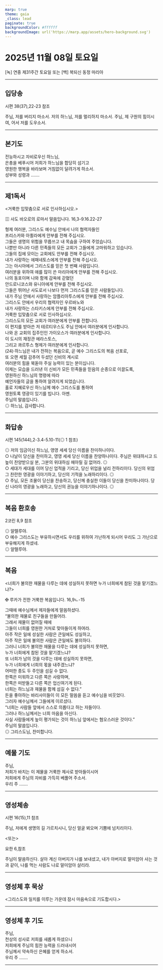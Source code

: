 ```yaml
---
marp: true
theme: gaia
_class: lead
paginate: true
backgroundColor: #ffffff
backgroundImage: url('https://marp.app/assets/hero-background.svg')
---
```


# 2025년 11월 08일 토요일

[녹] 연중 제31주간 토요일 또는 [백] 복되신 동정 마리아  




---

## 입당송

시편 38(37),22-23 참조

주님, 저를 버리지 마소서. 저의 하느님, 저를 멀리하지 마소서. 주님, 제 구원의 힘이시여, 어서 저를 도우소서.  
  


---

## 본기도

전능하시고 자비로우신 하느님,  
은총을 베푸시어 저희가 하느님을 합당히 섬기고  
영원한 행복을 바라보며 거침없이 달려가게 하소서.  
성부와 성령과 …….  
  


---

## 제1독서

<거룩한 입맞춤으로 서로 인사하십시오.>

▥ 사도 바오로의 로마서 말씀입니다. 16,3-9.16.22-27

형제 여러분, 그리스도 예수님 안에서 나의 협력자들인  
프리스카와 아퀼라에게 안부를 전해 주십시오.  
그들은 생명의 위험을 무릅쓰고 내 목숨을 구하여 주었습니다.  
나뿐만 아니라 다른 민족들의 모든 교회가 그들에게 고마워하고 있습니다.  
그들의 집에 모이는 교회에도 안부를 전해 주십시오.  
내가 사랑하는 에패네토스에게 안부를 전해 주십시오.  
그는 아시아에서 그리스도를 믿은 첫 번째 사람입니다.  
여러분을 위하여 애를 많이 쓴 마리아에게 안부를 전해 주십시오.  
나의 동포이며 나와 함께 감옥에 갇혔던  
안드로니코스와 유니아에게 안부를 전해 주십시오.  
그들은 뛰어난 사도로서 나보다 먼저 그리스도를 믿은 사람들입니다.  
내가 주님 안에서 사랑하는 암플리아투스에게 안부를 전해 주십시오.  
그리스도 안에서 우리의 협력자인 우르바노와  
내가 사랑하는 스타키스에게 안부를 전해 주십시오.  
거룩한 입맞춤으로 서로 인사하십시오.  
그리스도의 모든 교회가 여러분에게 안부를 전합니다.  
이 편지를 받아쓴 저 테르티우스도 주님 안에서 여러분에게 인사합니다.  
나와 온 교회의 집주인인 가이오스가 여러분에게 인사합니다.  
이 도시의 재정관 에라스토스,  
그리고 콰르투스 형제가 여러분에게 인사합니다.  
(24)·하느님은 내가 전하는 복음으로, 곧 예수 그리스도의 복음 선포로,  
또 오랜 세월 감추어 두셨던 신비의 계시로  
여러분의 힘을 북돋아 주실 능력이 있는 분이십니다.  
이제는 모습을 드러낸 이 신비가 모든 민족들을 믿음의 순종으로 이끌도록,  
영원하신 하느님의 명령에 따라  
예언자들의 글을 통하여 알려지게 되었습니다.  
홀로 지혜로우신 하느님께 예수 그리스도를 통하여  
영원토록 영광이 있기를 빕니다. 아멘.  
주님의 말씀입니다.  
◎ 하느님, 감사합니다.  
  


---

## 화답송

시편 145(144),2-3.4-5.10-11(◎ 1 참조)

◎ 저의 임금이신 하느님, 영영 세세 당신 이름을 찬미하나이다.  
○ 나날이 당신을 찬미하고, 영영 세세 당신 이름을 찬양하나이다. 주님은 위대하시고 드높이 찬양받으실 분, 그분의 위대하심 헤아릴 길 없어라. ◎  
○ 세대가 세대를 이어 당신 업적을 기리고, 당신 위업을 널리 전하리이다. 당신의 위엄 그 찬란한 영광을 이야기하고, 당신의 기적을 노래하리이다. ◎  
○ 주님, 모든 조물이 당신을 찬송하고, 당신께 충실한 이들이 당신을 찬미하나이다. 당신 나라의 영광을 노래하고, 당신의 권능을 이야기하나이다. ◎  
  


---

## 복음 환호송

2코린 8,9 참조

◎ 알렐루야.  
○ 예수 그리스도는 부유하시면서도 우리를 위하여 가난하게 되시어 우리도 그 가난으로 부유해지게 하셨네.  
◎ 알렐루야.  
  


---

## 복음

<너희가 불의한 재물을 다루는 데에 성실하지 못하면 누가 너희에게 참된 것을 맡기겠느냐?>

✠ 루카가 전한 거룩한 복음입니다. 16,9ㄴ-15

그때에 예수님께서 제자들에게 말씀하셨다.  
“불의한 재물로 친구들을 만들어라.  
그래서 재물이 없어질 때에  
그들이 너희를 영원한 거처로 맞아들이게 하여라.  
아주 작은 일에 성실한 사람은 큰일에도 성실하고,  
아주 작은 일에 불의한 사람은 큰일에도 불의하다.  
그러니 너희가 불의한 재물을 다루는 데에 성실하지 못하면,  
누가 너희에게 참된 것을 맡기겠느냐?  
또 너희가 남의 것을 다루는 데에 성실하지 못하면,  
누가 너희에게 너희의 몫을 내주겠느냐?  
어떠한 종도 두 주인을 섬길 수 없다.  
한쪽은 미워하고 다른 쪽은 사랑하며,  
한쪽은 떠받들고 다른 쪽은 업신여기게 된다.  
너희는 하느님과 재물을 함께 섬길 수 없다.”  
돈을 좋아하는 바리사이들이 이 모든 말씀을 듣고 예수님을 비웃었다.  
그러자 예수님께서 그들에게 이르셨다.  
“너희는 사람들 앞에서 스스로 의롭다고 하는 자들이다.  
그러나 하느님께서는 너희 마음을 아신다.  
사실 사람들에게 높이 평가되는 것이 하느님 앞에서는 혐오스러운 것이다.”  
주님의 말씀입니다.  
◎ 그리스도님, 찬미합니다.  
  


---

## 예물 기도

주님,  
저희가 바치는 이 제물을 거룩한 제사로 받아들이시어  
저희에게 주님의 자비를 가득히 베풀어 주소서.  
우리 주 …….  
  


---

## 영성체송

시편 16(15),11 참조

주님, 저에게 생명의 길 가르치시니, 당신 얼굴 뵈오며 기쁨에 넘치리이다.  
  
<또는>  
  
요한 6,참조  
  
주님이 말씀하신다. 살아 계신 아버지가 나를 보내셨고, 내가 아버지로 말미암아 사는 것과 같이, 나를 먹는 사람도 나로 말미암아 살리라.  


---

## 영성체 후 묵상

<그리스도와 일치를 이루는 가운데 잠시 마음속으로 기도합시다.>  


---

## 영성체 후 기도

주님,  
천상의 성사로 저희를 새롭게 하셨으니  
저희에게 주님의 힘찬 능력을 드러내시어  
주님께서 약속하신 은혜를 얻게 하소서.  
우리 주 …….  
  


---